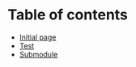 # Table of contents

* [Initial page](README.md)
* [Test](test/README.md)
* [Submodule](gitbook-module1/README.md)

